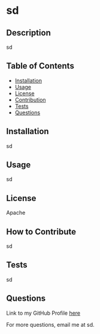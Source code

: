 # sd

  ## Description

  sd

  ## Table of Contents

  - [Installation](#installation)
  - [Usage](#usage)
  - [License](#license)
  - [Contribution](#contribution)
  - [Tests](#tests)
  - [Questions](#questions)

  <a name="installation"></a>
  ## Installation 

  sd

  <a name="usage"></a>
  ## Usage

  sd

  <a name="license"></a>
  ## License

  Apache

  <a name="contribution"></a>
  ## How to Contribute

  sd

  <a name="tests"></a>
  ## Tests

  sd

  <a name="questions"></a>
  ## Questions

  Link to my GitHub Profile [here](https://github.com/sd)

  For more questions, email me at sd.
